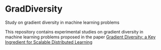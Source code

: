 # GradDiversity
Study on gradient diversity in machine learning problems

This repository contains experimental studies on gradient diversity in machine learning problems proposed in the paper 
[Gradient Diversity: a Key Ingredient for Scalable Distributed Learning](https://arxiv.org/abs/1706.05699)
